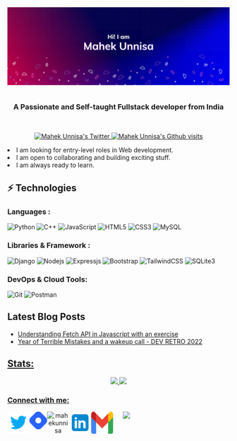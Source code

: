 <img align="center" src="https://github.com/MahekUnnisa/MahekUnnisa/blob/main/README%20Header.png"/>

# 

<h3 align="center">A Passionate and Self-taught Fullstack developer from India</h3>
<br/>
<p align="center">
  <a href="http://twitter.com/themahekunnisa">
    <img src="https://img.shields.io/twitter/follow/themahekunnisa?label=Twitter&logo=twitter&style=for-the-badge&color=darkblue" alt="Mahek Unnisa's Twitter"/>
  </a>
  <a href="http://github.com/MahekUnnisa">
    <img src="https://komarev.com/ghpvc/?username=mahekunnisa&label=GITHUB+ +VISITS&style=for-the-badge&color=ff69b4" alt="Mahek Unnisa's Github visits"/>
  </a>
</p>
<p align="center">
	<li>I am looking for entry-level roles in Web development.</li>
	<li>I am open to collaborating and building exciting stuff.</li>
	<li>I am always ready to learn.</li>
</p>

## ⚡ Technologies

### Languages :

![Python](https://img.shields.io/badge/-Python-black?style=for-the-badge&logo=Python)
![C++](https://img.shields.io/badge/-C++-00599C?style=for-the-badge&logo=c)
![JavaScript](https://img.shields.io/badge/-JavaScript-black?style=for-the-badge&logo=javascript)
![HTML5](https://img.shields.io/badge/-HTML5-E34F26?style=for-the-badge&logo=html5&logoColor=white)
![CSS3](https://img.shields.io/badge/-CSS3-1572B6?style=for-the-badge&logo=css3)
![MySQL](https://img.shields.io/badge/-MySQL-black?style=for-the-badge&logo=mysql)

### Libraries & Framework :

![Django](https://img.shields.io/badge/-Django-green?style=for-the-badge&logo=Django)
![Nodejs](https://img.shields.io/badge/-Nodejs-black?style=for-the-badge&logo=Node.js)
![Expressjs](https://img.shields.io/badge/-Expressjs-black?style=for-the-badge&logo=Node.js)
![Bootstrap](https://img.shields.io/badge/-Bootstrap-563D7C?style=for-the-badge&logo=bootstrap)
![TailwindCSS](https://img.shields.io/badge/-TailwindCSS-blue?style=for-the-badge&logo=TailwindCSS)
![SQLite3](https://img.shields.io/badge/SQLite3-ff69b4.svg?style=for-the-badge&logo=sqlite&logoColor=white)

### DevOps & Cloud Tools:

![Git](https://img.shields.io/badge/-Git-black?style=for-the-badge&logo=git)
![Postman](https://img.shields.io/badge/Postman-FF6C37?style=for-the-badge&logo=postman&logoColor=white)

## Latest Blog Posts

<ul align="left" width="48%">
<li><a href="https://mahekunnisa.hashnode.dev/fetch-api-in-javascript">Understanding Fetch API in Javascript with an exercise</li>
<li><a href="https://mahekunnisa.hashnode.dev/year-of-terrible-mistakes-dev-retro-2022">Year of Terrible Mistakes and a wakeup call - DEV RETRO 2022</li>
</ul>

## Stats:

<p align="center">
  <img width="48%" src="https://github-readme-stats.vercel.app/api?username=mahekunnisa&show_icons=true&theme=radical" />
  <img width="48%" src="https://github-readme-streak-stats.herokuapp.com/?user=mahekunnisa&theme=radical" />
</p>
<p align="center">
	<h3 align="left">Connect with me:</h3>
	<p align="center" width="48%">
		<a href="https://twitter.com/themahekunnisa" target="blank"><img align="left" src="https://github.com/MahekUnnisa/MahekUnnisa/blob/main/icons8-twitter.svg" alt="mahekunnisa" height="50" width="50" /></a>
		<a href="https://mahekunnisa.hashnode.dev" target="blank"><img align="left" src="https://github.com/MahekUnnisa/MahekUnnisa/blob/main/brand-icon.png" alt="mahekunnisa" height="40" width="40" /></a>
		<a href="https://dev.to/themahekunnisa" target="blank"><img align="left" src="https://d2fltix0v2e0sb.cloudfront.net/dev-badge.svg" alt="mahekunnisa" height="50" width="50" /></a>
		<a href="https://linkedin.com/in/mahekunnisa" target="blank"><img align="left" src="https://github.com/MahekUnnisa/MahekUnnisa/blob/main/icons8-linkedin.svg" alt="mahekunnisa" height="50" width="50" /></a>
		<a href="mailto: mahekunnisa011@gmail.com" target="blank"><img align="left" src="https://github.com/MahekUnnisa/MahekUnnisa/blob/main/Gmail_Logo.svg" alt="mahekunnisa" height="50" width="50" /></a>
	</p>
<a href="https://github.com/mahekunnisa/github-readme-stats"><img align="right" width="48%" src="https://github-readme-stats.vercel.app/api/top-langs/?username=mahekunnisa&layout=compact&theme=radical&hide_border=true" /></a>
</p>


